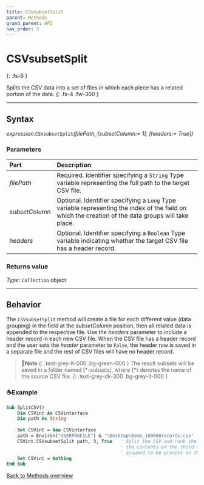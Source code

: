 ```yaml
---
title: CSVsubsetSplit
parent: Methods
grand_parent: API
nav_order: 3
---
```


# CSVsubsetSplit
{: .fs-6 }

Splits the CSV data into a set of files in which each piece has a related portion of the data.
{: .fs-4 .fw-300 }

---

## Syntax

*expression*.`CSVsubsetSplit`*(filePath, \[subsetColumn:= 1\], \[headers:= True\])*

### Parameters

<table>
<thead>
<tr>
<th style="text-align: left;">Part</th>
<th style="text-align: left;">Description</th>
</tr>
</thead>
<tbody>
<tr>
<td style="text-align: left;"><em>filePath</em></td>
<td style="text-align: left;">Required. Identifier specifying a <code>String</code> Type variable representing the full path to the target CSV file.</td>
</tr>
<tr>
<td style="text-align: left;"><em>subsetColumn</em></td>
<td style="text-align: left;">Optional. Identifier specifying a <code>Long</code> Type variable representing the index of the field on which the creation of the data groups will take place.</td>
</tr>
<tr>
<td style="text-align: left;"><em>headers</em></td>
<td style="text-align: left;">Optional. Identifier specifying a <code>Boolean</code> Type variable indicating whether the target CSV file has a header record.</td>
</tr>
</tbody>
</table>

### Returns value

*Type*: `Collection` object

---

## Behavior

The `CSVsubsetSplit` method will create a file for each different value (data grouping) in the field at the *subsetColumn* position, then all related data is appended to the respective file. Use the *headers* parameter to include a header record in each new CSV file. When the CSV file has a header record and the user sets the *header* parameter to `False`, the header row is saved in a separate file and the rest of CSV files will have no header record.

>📝**Note**
>{: .text-grey-lt-000 .bg-green-000 }
>The result subsets will be saved in a folder named [\*-subsets], where (\*) denotes the name of the source CSV file.
{: .text-grey-dk-300 .bg-grey-lt-000 }

### ☕Example

```vb
Sub SplitCSV()
    Dim CSVint As CSVinterface
    Dim path As String
    
    Set CSVint = New CSVinterface
    path = Environ("USERPROFILE") & "\Desktop\Demo_100000records.csv"
    CSVint.CSVsubsetSplit path, 3, True   ' Split the CSV and rank the resulting files by
                                          ' the contents of the third column. Header is
                                          ' assumed to be present on the file.
    Set CSVint = Nothing
End Sub
```

[Back to Methods overview](https://ws-garcia.github.io/VBA-CSV-interface/api/methods/)
